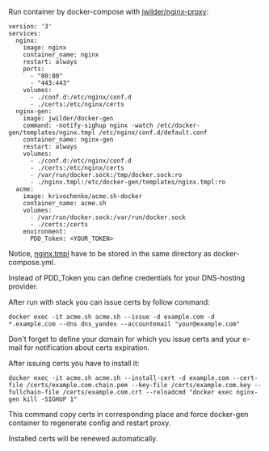 Run container by docker-compose with [jwilder/nginx-proxy](https://github.com/jwilder/nginx-proxy "jwilder/nginx-proxy"):

```
version: '3'
services:
  nginx:
    image: nginx
    container_name: nginx
    restart: always
    ports:
      - "80:80"
      - "443:443"
    volumes:
      - ./conf.d:/etc/nginx/conf.d
      - ./certs:/etc/nginx/certs
  nginx-gen:
    image: jwilder/docker-gen
    command: -notify-sighup nginx -watch /etc/docker-gen/templates/nginx.tmpl /etc/nginx/conf.d/default.conf
    container_name: nginx-gen
    restart: always
    volumes:
      - ./conf.d:/etc/nginx/conf.d
      - ./certs:/etc/nginx/certs
      - /var/run/docker.sock:/tmp/docker.sock:ro
      - ./nginx.tmpl:/etc/docker-gen/templates/nginx.tmpl:ro
  acme:
    image: krivochenko/acme.sh-docker
    container_name: acme.sh
    volumes:
      - /var/run/docker.sock:/var/run/docker.sock
      - ./certs:/certs
    environment:
      PDD_Token: <YOUR_TOKEN>    
```

Notice, [nginx.tmpl](https://raw.githubusercontent.com/jwilder/nginx-proxy/master/nginx.tmpl) have to be stored in the same directory as docker-compose.yml.

Instead of PDD_Token you can define credentials for your DNS-hosting provider.

After run with stack you can issue certs by follow command:
```
docker exec -it acme.sh acme.sh --issue -d example.com -d *.example.com --dns dns_yandex --accountemail "your@example.com"
```
Don't forget to define your domain for which you issue certs and your e-mail for notification about certs expiration.

After issuing certs you have to install it:
```
docker exec -it acme.sh acme.sh --install-cert -d example.com --cert-file /certs/example.com.chain.pem --key-file /certs/example.com.key --fullchain-file /certs/example.com.crt --reloadcmd "docker exec nginx-gen kill -SIGHUP 1"
```

This command copy certs in corresponding place and force docker-gen container to regenerate config and restart proxy.

Installed certs will be renewed automatically. 
